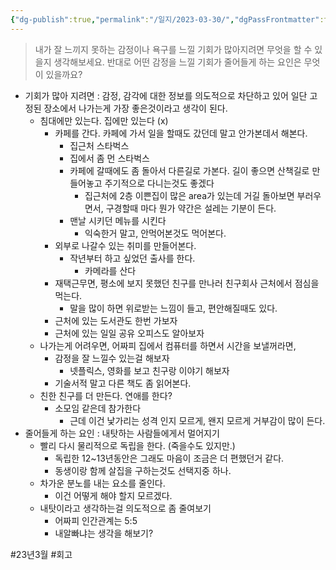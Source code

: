 ```yaml
---
{"dg-publish":true,"permalink":"/일지/2023-03-30/","dgPassFrontmatter":true}
---
```



>  내가 잘 느끼지 못하는 감정이나 욕구를 느낄 기회가 많아지려면 무엇을 할 수 있을지 생각해보세요. 반대로 어떤 감정을 느낄 기회가 줄어들게 하는 요인은 무엇이 있을까요?


- 기회가 많아 지려면 : 감정, 감각에 대한 정보를 의도적으로 차단하고 있어 일단 고정된 장소에서 나가는게 가장 좋은것이라고 생각이 된다. 
	- 침대에만 있는다. 집에만 있는다 (x)
		- 카페를 간다. 카페에 가서 일을 할때도 갔던데 말고 안가본데서 해본다.
			- 집근처 스타벅스
			- 집에서 좀 먼 스타벅스
			- 카페에 갈때에도 좀 돌아서 다른길로 가본다. 길이 좋으면 산책길로 만들어놓고 주기적으로 다니는것도 좋겠다
				- 집근처에 2층 이쁜집이 많은 area가 있는데 거길 돌아보면 부러우면서, 구경할때 마다 뭔가 약간은 설레는 기분이 든다.
			- 맨날 시키던 메뉴를 시킨다
				- 익숙한거 말고, 안먹어본것도 먹어본다.
		- 외부로 나갈수 있는 취미를 만들어본다.
			- 작년부터 하고 싶었던 출사를 한다.
				- 카메라를 산다
		- 재택근무면, 평소에 보지 못했던 친구를 만나러 친구회사 근처에서 점심을 먹는다.
			- 말을 많이 하면 위로받는 느낌이 들고, 편안해질때도 있다.
		- 근처에 있는 도서관도 한번 가보자
		- 근처에 있는 일일 공유 오피스도 알아보자
	- 나가는게 어려우면, 어짜피 집에서 컴퓨터를 하면서 시간을 보낼꺼라면,
		- 감정을 잘 느낄수 있는걸 해보자
			- 넷플릭스, 영화를 보고 친구랑 이야기 해보자
		- 기술서적 말고 다른 책도 좀 읽어본다.
	- 친한 친구를 더 만든다. 연애를 한다?
		- 소모임 같은데 참가한다 
			- 근데 이건 낯가리는 성격 인지 모르게, 왠지 모르게 거부감이 많이 든다.
- 줄어들게 하는 요인 : 내탓하는 사람들에게서 멀어지기
	- 빨리 다시 물리적으로 독립을 한다. (죽을수도 있지만.)
		- 독립한 12~13년동안은 그래도 마음이 조금은 더 편했던거 같다.
		- 동생이랑 함께 살집을 구하는것도 선택지중 하나.
	- 차가운 분노를 내는 요소를 줄인다.
		- 이건 어떻게 해야 할지 모르겠다.
	- 내탓이라고 생각하는걸 의도적으로 좀 줄여보기
		- 어짜피 인간관계는 5:5
		- 내알빠냐는 생각을 해보기?

 #23년3월 #회고 